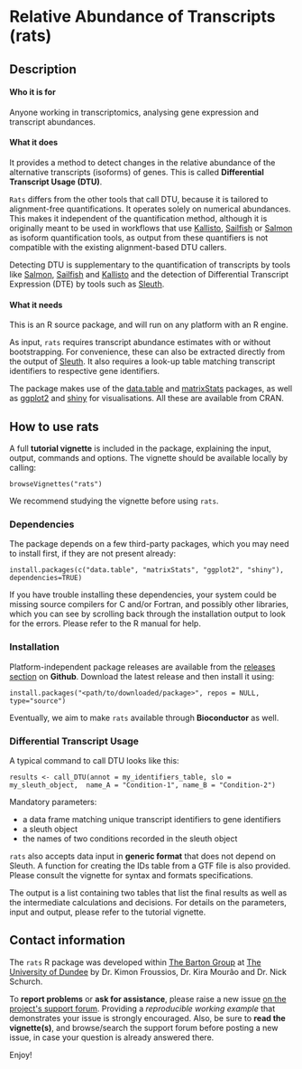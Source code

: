 # Relative Abundance of Transcripts (rats)

## Description

#### Who it is for

Anyone working in transcriptomics, analysing gene expression and transcript abundances.

#### What it does

It provides a method to detect changes in the relative abundance of the alternative transcripts (isoforms) of genes. 
This is called **Differential Transcript Usage (DTU)**.  

`Rats` differs from the other tools that call DTU, because it is tailored to alignment-free quantifications. It operates solely on
numerical abundances. This makes it independent of the quantification method, although it is originally meant to be used in workflows that use [Kallisto](http://pachterlab.github.io/kallisto/), [Sailfish](http://github.com/kingsfordgroup/sailfish) or [Salmon](https://github.com/COMBINE-lab/salmon) 
as isoform quantification tools, as output from these quantifiers is not compatible with the existing alignment-based DTU callers.

Detecting DTU is supplementary to the quantification of transcripts by tools like [Salmon](http://combine-lab.github.io/salmon/), 
[Sailfish](http://www.cs.cmu.edu/~ckingsf/software/sailfish/) and [Kallisto](http://pachterlab.github.io/kallisto/) and the detection 
of Differential Transcript Expression (DTE) by tools such as [Sleuth](http://pachterlab.github.io/sleuth/).

#### What it needs

This is an R source package, and will run on any platform with an R engine.

As input, `rats` requires transcript abundance estimates with or without bootstrapping. For convenience, these can also be extracted directly
from the output of [Sleuth](http://pachterlab.github.io/sleuth/). It also requires a look-up table matching transcript identifiers to 
respective gene identifiers.  

The package makes use of the [data.table](https://cran.r-project.org/web/packages/data.table/index.html) and 
[matrixStats](https://cran.r-project.org/web/packages/matrixStats/index.html) packages, as well as 
[ggplot2](https://cran.r-project.org/web/packages/ggplot2/index.html) and [shiny](https://cran.r-project.org/web/packages/shiny/shiny.pdf) for visualisations. All these are
available from CRAN.


## How to use rats


A full **tutorial vignette** is included in the package, explaining the input, output, commands and options. 
The vignette should be available locally by calling:

`browseVignettes("rats")`

We recommend studying the vignette before using `rats`.

### Dependencies

The package depends on a few third-party packages, which you may need to install first, 
if they are not present already:

`install.packages(c("data.table", "matrixStats", "ggplot2", "shiny"), dependencies=TRUE)`

If you have trouble installing these dependencies, your system could be missing source compilers for C and/or Fortran, and possibly other libraries, which you can see by scrolling back through the installation output to look for the errors. Please refer to the R manual for help.


### Installation

Platform-independent package releases are available from the [releases section](https://github.com/bartongroup/Rats/releases) on **Github**.
Download the latest release and then install it using:

`install.packages("<path/to/downloaded/package>", repos = NULL, type="source")`

Eventually, we aim to make `rats` available through **Bioconductor** as well.


### Differential Transcript Usage

A typical command to call DTU looks like this:

`results <- call_DTU(annot = my_identifiers_table, slo = my_sleuth_object,  name_A = "Condition-1", name_B = "Condition-2")`

Mandatory parameters:

* a data frame matching unique transcript identifiers to gene identifiers
* a sleuth object
* the names of two conditions recorded in the sleuth object

`rats` also accepts data input in **generic format** that does not depend on Sleuth. A function for creating the IDs table from a GTF file
is also provided. Please consult the vignette for syntax and formats specifications.

The output is a list containing two tables that list the final results as well as the intermediate calculations and decisions.
For details on the parameters, input and output, please refer to the tutorial vignette.


## Contact information

The `rats` R package was developed within [The Barton Group](http://www.compbio.dundee.ac.uk) at [The University of Dundee](http://www.dundee.ac.uk)
by Dr. Kimon Froussios, Dr. Kira Mourão and Dr. Nick Schurch.

To **report problems** or **ask for assistance**, please raise a new issue [on the project's support forum](https://github.com/bartongroup/Rats/issues).
Providing a *reproducible working example* that demonstrates your issue is strongly encouraged. Also, be sure to **read the vignette(s)**, and browse/search
the support forum before posting a new issue, in case your question is already answered there.

Enjoy!

